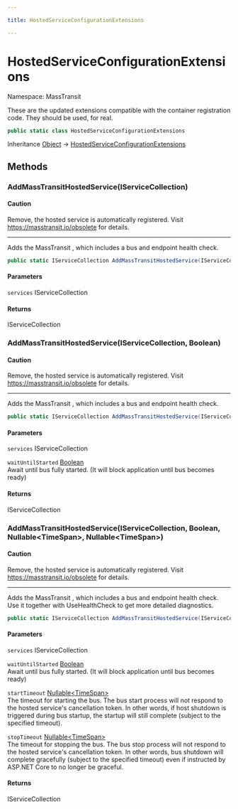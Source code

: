 ```yaml
---

title: HostedServiceConfigurationExtensions

---
```


# HostedServiceConfigurationExtensions

Namespace: MassTransit

These are the updated extensions compatible with the container registration code. They should be used, for real.

```csharp
public static class HostedServiceConfigurationExtensions
```

Inheritance [Object](https://learn.microsoft.com/en-us/dotnet/api/system.object) → [HostedServiceConfigurationExtensions](../masstransit/hostedserviceconfigurationextensions)

## Methods

### **AddMassTransitHostedService(IServiceCollection)**

#### Caution

Remove, the hosted service is automatically registered. Visit https://masstransit.io/obsolete for details.

---

Adds the MassTransit , which includes a bus and endpoint health check.

```csharp
public static IServiceCollection AddMassTransitHostedService(IServiceCollection services)
```

#### Parameters

`services` IServiceCollection<br/>

#### Returns

IServiceCollection<br/>

### **AddMassTransitHostedService(IServiceCollection, Boolean)**

#### Caution

Remove, the hosted service is automatically registered. Visit https://masstransit.io/obsolete for details.

---

Adds the MassTransit , which includes a bus and endpoint health check.

```csharp
public static IServiceCollection AddMassTransitHostedService(IServiceCollection services, bool waitUntilStarted)
```

#### Parameters

`services` IServiceCollection<br/>

`waitUntilStarted` [Boolean](https://learn.microsoft.com/en-us/dotnet/api/system.boolean)<br/>
Await until bus fully started. (It will block application until bus becomes ready)

#### Returns

IServiceCollection<br/>

### **AddMassTransitHostedService(IServiceCollection, Boolean, Nullable\<TimeSpan\>, Nullable\<TimeSpan\>)**

#### Caution

Remove, the hosted service is automatically registered. Visit https://masstransit.io/obsolete for details.

---

Adds the MassTransit , which includes a bus and endpoint health check.
 Use it together with UseHealthCheck to get more detailed diagnostics.

```csharp
public static IServiceCollection AddMassTransitHostedService(IServiceCollection services, bool waitUntilStarted, Nullable<TimeSpan> startTimeout, Nullable<TimeSpan> stopTimeout)
```

#### Parameters

`services` IServiceCollection<br/>

`waitUntilStarted` [Boolean](https://learn.microsoft.com/en-us/dotnet/api/system.boolean)<br/>
Await until bus fully started. (It will block application until bus becomes ready)

`startTimeout` [Nullable\<TimeSpan\>](https://learn.microsoft.com/en-us/dotnet/api/system.nullable-1)<br/>
The timeout for starting the bus. The bus start process will not respond to the hosted service's cancellation token.
 In other words, if host shutdown is triggered during bus startup, the startup will still complete (subject to the specified timeout).

`stopTimeout` [Nullable\<TimeSpan\>](https://learn.microsoft.com/en-us/dotnet/api/system.nullable-1)<br/>
The timeout for stopping the bus. The bus stop process will not respond to the hosted service's cancellation token.
 In other words, bus shutdown will complete gracefully (subject to the specified timeout) even if instructed by ASP.NET Core
 to no longer be graceful.

#### Returns

IServiceCollection<br/>

